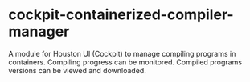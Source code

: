 # cockpit-containerized-compiler-manager
A module for Houston UI (Cockpit) to manage compiling programs in containers. Compiling progress can be monitored. Compiled programs versions can be viewed and downloaded.
